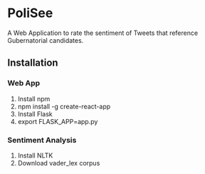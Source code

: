 # PoliSee

A Web Application to rate the sentiment of Tweets that reference Gubernatorial candidates.

## Installation

### Web App
1. Install npm
2. npm install -g create-react-app
3. Install Flask
4. export FLASK_APP=app.py

### Sentiment Analysis
1. Install NLTK
2. Download vader_lex corpus
